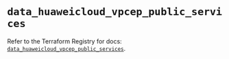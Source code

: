# `data_huaweicloud_vpcep_public_services`

Refer to the Terraform Registry for docs: [`data_huaweicloud_vpcep_public_services`](https://registry.terraform.io/providers/huaweicloud/huaweicloud/1.71.1/docs/data-sources/vpcep_public_services).
